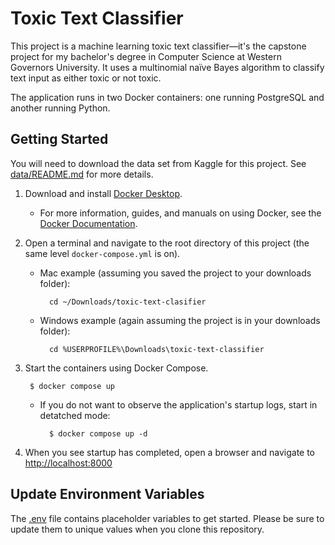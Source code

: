 # Toxic Text Classifier

This project is a machine learning toxic text classifier—it's the capstone 
project for my bachelor's degree in Computer Science at Western Governors 
University. It uses a multinomial naïve Bayes algorithm to classify text input as either toxic or not toxic.

The application runs in two Docker containers: one running PostgreSQL and
another running Python.

## Getting Started

You will need to download the data set from Kaggle for this project. See
[data/README.md](data/README.md) for more details.

1. Download and install [Docker Desktop](https://www.docker.com/products/docker-desktop/).

    * For more information, guides, and manuals on using Docker, see the 
    [Docker Documentation](https://docs.docker.com/).

2. Open a terminal and navigate to the root directory of this project (the same
level `docker-compose.yml` is on).

    * Mac example (assuming you saved the project to your downloads folder):

            cd ~/Downloads/toxic-text-clasifier

    * Windows example (again assuming the project is in your downloads folder):

            cd %USERPROFILE%\Downloads\toxic-text-classifier

3. Start the containers using Docker Compose.

        $ docker compose up

    * If you do not want to observe the application's startup logs, start in
    detatched mode:

            $ docker compose up -d

4. When you see startup has completed, open a browser and navigate to 
[http://localhost:8000](http://localhost:8000)

## Update Environment Variables

The [.env](.env) file contains placeholder variables to get started. Please
be sure to update them to unique values when you clone this repository.
